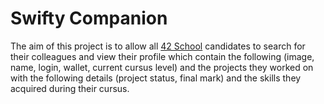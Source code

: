# Swifty Companion

The aim of this project is to allow all [42 School](https://42.fr/) candidates to search for their colleagues and view their profile which contain the following (image, name, login, wallet, current cursus level) and the projects they worked on with the following details (project status, final mark) and the skills they acquired during their cursus.
